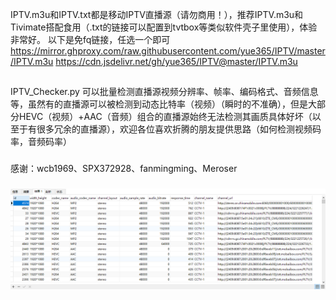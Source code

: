 IPTV.m3u和IPTV.txt都是移动IPTV直播源（请勿商用！），推荐IPTV.m3u和Tivimate搭配食用（.txt的链接可以配置到tvtbox等类似软件壳子里使用），体验非常好。
以下是免fq链接，任选一个即可
https://mirror.ghproxy.com/raw.githubusercontent.com/yue365/IPTV/master/IPTV.m3u
https://cdn.jsdelivr.net/gh/yue365/IPTV@master/IPTV.m3u
##
IPTV_Checker.py 可以批量检测直播源视频分辨率、帧率、编码格式、音频信息等，虽然有的直播源可以被检测到动态比特率（视频）（瞬时的不准确），但是大部分HEVC（视频）+AAC（音频）组合的直播源始终无法检测其画质具体好坏（以至于有很多冗余的直播源），欢迎各位喜欢折腾的朋友提供思路（如何检测视频码率，音频码率）
###
感谢：wcb1969、SPX372928、fanmingming、Meroser
###
<img src="https://github.com/yue365/IPTV/blob/master/sample-2024-01-30_12-13-19.png"/>
